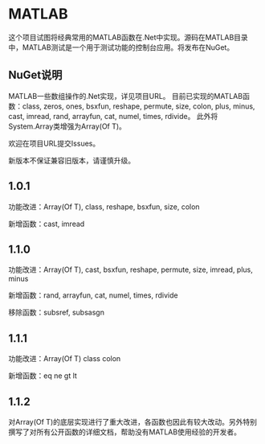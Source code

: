 # MATLAB这个项目试图将经典常用的MATLAB函数在.Net中实现。源码在MATLAB目录中，MATLAB测试是一个用于测试功能的控制台应用。将发布在NuGet。## NuGet说明MATLAB一些数组操作的.Net实现，详见项目URL。 目前已实现的MATLAB函数：class, zeros, ones, bsxfun, reshape, permute, size, colon, plus, minus, cast, imread, rand, arrayfun, cat, numel, times, rdivide。 此外将System.Array类增强为Array(Of T)。欢迎在项目URL提交Issues。新版本不保证兼容旧版本，请谨慎升级。## 1.0.1功能改进：Array(Of T), class, reshape, bsxfun, size, colon新增函数：cast, imread## 1.1.0功能改进：Array(Of T), cast, bsxfun, reshape, permute, size, imread, plus, minus新增函数：rand, arrayfun, cat, numel, times, rdivide移除函数：subsref, subsasgn## 1.1.1功能改进：Array(Of T) class colon新增函数：eq ne gt lt## 1.1.2对Array(Of T)的底层实现进行了重大改进，各函数也因此有较大改动。另外特别撰写了对所有公开函数的详细文档，帮助没有MATLAB使用经验的开发者。